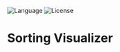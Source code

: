 ![Language](https://img.shields.io/badge/language-Rust%20-brown.svg)
![License](https://img.shields.io/badge/License-MIT%20-red.svg)

# Sorting Visualizer
